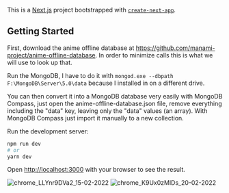 This is a [Next.js](https://nextjs.org/) project bootstrapped with [`create-next-app`](https://github.com/vercel/next.js/tree/canary/packages/create-next-app).

## Getting Started

First, download the anime offline database at https://github.com/manami-project/anime-offline-database. In order to minimize calls this is what we will use to look up that.

Run the MongoDB, I have to do it with ```mongod.exe --dbpath F:\MongoDB\Server\5.0\data``` because I installed in on a different drive.

You can then convert it into a MongoDB database very easily with MongoDB Compass, just open the anime-offline-database.json file, remove everything including the "data" key, leaving only the "data" values (an array). With MongoDB Compass just import it manually to a new collection.

Run the development server:

```bash
npm run dev
# or
yarn dev
```

Open [http://localhost:3000](http://localhost:3000) with your browser to see the result.

![chrome_LLYnr9DVa2_15-02-2022](https://user-images.githubusercontent.com/38398866/181934035-382b5fd7-3900-44cc-b84f-bc33ba0ad131.png)
![chrome_K9Ux0zMlDs_20-02-2022](https://user-images.githubusercontent.com/38398866/181934022-8a784c6e-15e5-47a3-99f1-ef4431bfb0c1.png)
